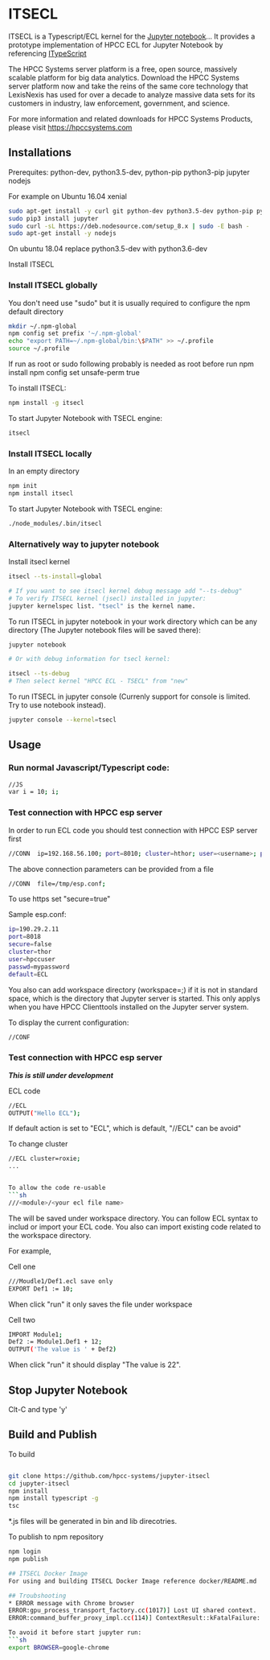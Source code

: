 # ITSECL

ITSECL is a Typescript/ECL kernel for the [Jupyter notebook](http://jupyter.org/)...
It provides a prototype implementation of HPCC ECL for Jupyter Notebook by referencing [ITypeScript](https://github.com/nearbydelta/itypescript)

The HPCC Systems server platform is a free, open source, massively scalable platform for big data analytics. Download the HPCC Systems server platform now and take the reins of the same core technology that LexisNexis has used for over a decade to analyze massive data sets for its customers in industry, law enforcement, government, and science.

For more information and related downloads for HPCC Systems Products, please visit
https://hpccsystems.com


## Installations

Prerequites:
python-dev, python3.5-dev, python-pip python3-pip jupyter nodejs

For example on Ubuntu 16.04 xenial
```sh
sudo apt-get install -y curl git python-dev python3.5-dev python-pip python3-pip
sudo pip3 install jupyter
sudo curl -sL https://deb.nodesource.com/setup_8.x | sudo -E bash -
sudo apt-get install -y nodejs

```
On ubuntu 18.04 replace python3.5-dev with python3.6-dev

Install ITSECL
### Install ITSECL globally
You don't need use "sudo" but it is usually required to configure the npm default directory
```sh
mkdir ~/.npm-global
npm config set prefix '~/.npm-global'
echo "export PATH=~/.npm-global/bin:\$PATH" >> ~/.profile
source ~/.profile
```
If run as root or sudo following probably is needed as root before run npm install
npm config set unsafe-perm true

To install ITSECL:
```sh
npm install -g itsecl
```
To start Jupyter Notebook with TSECL engine:
```sh
itsecl
```

### Install ITSECL locally
In an empty directory
```sh
npm init
npm install itsecl
```

To start Jupyter Notebook with TSECL engine:
```sh
./node_modules/.bin/itsecl
```


### Alternatively way to jupyter notebook

Install itsecl kernel
```sh
itsecl --ts-install=global

# If you want to see itsecl kernel debug message add "--ts-debug"
# To verify ITSECL kernel (jsecl) installed in jupyter:
jupyter kernelspec list. "tsecl" is the kernel name.
```
To run ITSECL in jupyter notebook in your work directory which can be any directory (The Jupyter notebook files will be saved there):
```sh
jupyter notebook

# Or with debug information for tsecl kernel:

itsecl --ts-debug
# Then select kernel "HPCC ECL - TSECL" from "new"
```
To run ITSECL in jupyter console (Currenly support for console is limited. Try to use notebook instead).
```sh
jupyter console --kernel=tsecl
```

## Usage

### Run normal Javascript/Typescript code:
```sh
//JS
var i = 10; i;
```

### Test connection with HPCC esp server

In order to run ECL code you should test connection with HPCC ESP server first
```sh
//CONN  ip=192.168.56.100; port=8010; cluster=hthor; user=<username>; password=<password>;
```
The above connection parameters can be provided from a file
```sh
//CONN  file=/tmp/esp.conf;
```

To use https set "secure=true"

Sample esp.conf:
```sh
ip=190.29.2.11
port=8018
secure=false
cluster=thor
user=hpccuser
passwd=mypassword
default=ECL
```

You also can add workspace directory (workspace=<full path>;) if it is not in standard space, which is the directory that Jupyter server is started.
This only applys when you have HPCC Clienttools installed on the Jupyter server system.

To display the current configuration:
```sh
//CONF
```

### Test connection with HPCC esp server
***This is still under development***

ECL code
```sh
//ECL
OUTPUT("Hello ECL");
```
If default action is set to "ECL", which is default, "//ECL" can be avoid"


To change cluster
```sh
//ECL cluster=roxie;
...


To allow the code re-usable
```sh
///<module>/<your ecl file name>
```
The <your ecl file name> will be saved under workspace directory.
You can follow ECL syntax to includ or import your ECL code.
You also can import existing code related to the workspace directory.

For example,

Cell one
```sh
///Moudle1/Def1.ecl save only
EXPORT Def1 := 10;
```
When click "run" it only saves the file under workspace

Cell two
```sh
IMPORT Module1;
Def2 := Module1.Def1 + 12;
OUTPUT('The value is ' + Def2)
```
When click "run" it should display "The value is 22".


## Stop Jupyter Notebook
Clt-C and type 'y'


## Build and Publish

To build
```sh

git clone https://github.com/hpcc-systems/jupyter-itsecl
cd jupyter-itsecl
npm install
npm install typescript -g
tsc
```
*.js files will be generated in bin and lib direcotries.

To publish to npm repository
```sh
npm login
npm publish

## ITSECL Docker Image
For using and building ITSECL Docker Image reference docker/README.md

## Troubshooting
* ERROR message with Chrome browser
ERROR:gpu_process_transport_factory.cc(1017)] Lost UI shared context.
ERROR:command_buffer_proxy_impl.cc(114)] ContextResult::kFatalFailure: Shared memory handle is not valid

To avoid it before start jupyter run:
```sh
export BROWSER=google-chrome
```
